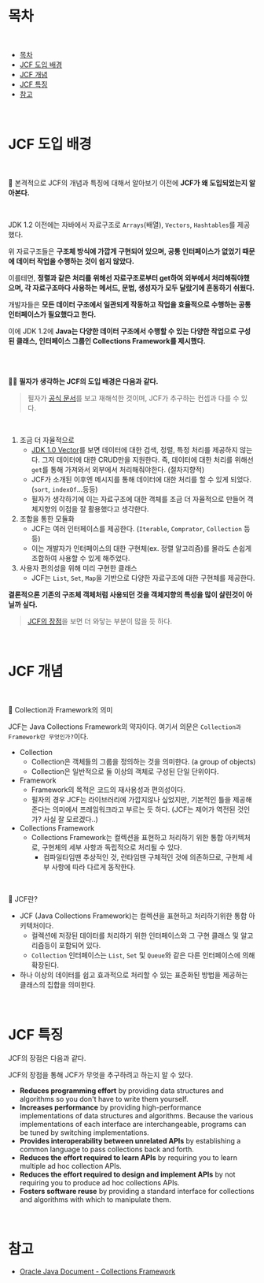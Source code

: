 # 목차

<br>

- [목차](#목차)
- [JCF 도입 배경](#jcf-도입-배경)
- [JCF 개념](#jcf-개념)
- [JCF 특징](#jcf-특징)
- [참고](#참고)

<br>

# JCF 도입 배경

<br>

🤔 본격적으로 JCF의 개념과 특징에 대해서 알아보기 이전에 **JCF가 왜 도입되었는지 알아본다.**

<br>

JDK 1.2 이전에는 자바에서 자료구조로 `Arrays`(배열), `Vectors`, `Hashtables`를 제공했다.

위 자료구조들은 **구조체 방식에 가깝게 구현되어 있으며, 공통 인터페이스가 없었기 때문에 데이터 작업을 수행하는 것이 쉽지 않았다.**

이를테면, **정렬과 같은 처리를 위해선 자료구조로부터 get하여 외부에서 처리해줘야했으며, 각 자료구조마다 사용하는 메서드, 문법, 생성자가 모두 달랐기에 혼동하기 쉬웠다.**

개발자들은 **모든 데이터 구조에서 일관되게 작동하고 작업을 효율적으로 수행하는 공통 인터페이스가 필요했다고 한다.**

이에 JDK 1.2에 **Java는 다양한 데이터 구조에서 수행할 수 있는 다양한 작업으로 구성된 클래스, 인터페이스 그룹인 Collections Framework를 제시했다.** 

<br>

<br>

💁‍♂️ **필자가 생각하는 JCF의 도입 배경은 다음과 같다.**

> 필자가 [공식 문서](https://docs.oracle.com/javase/8/docs/technotes/guides/collections/overview.html)를 보고 재해석한 것이며, JCF가 추구하는 컨셉과 다를 수 있다.

<br>

1. 조금 더 자율적으로
   * [JDK 1.0 Vector](https://github.com/barismeral/Java-JDK-1.0-src/blob/master/src/java/util/Vector.java)를 보면 데이터에 대한 검색, 정렬, 특정 처리를 제공하지 않는다. 그저 데이터에 대한 CRUD만을 지원한다. 즉, 데이터에 대한 처리를 위해선 `get`를 통해 가져와서 외부에서 처리해줘야한다. (절차지향적)
   * JCF가 소개된 이후엔 메시지를 통해 데이터에 대한 처리를 할 수 있게 되었다. (`sort`, `indexOf`...등등)
   * 필자가 생각하기에 이는 자료구조에 대한 객체를 조금 더 자율적으로 만들어 객체지향의 이점을 잘 활용했다고 생각한다.
2. 조합을 통한 모듈화
   * JCF는 여러 인터페이스를 제공한다. (`Iterable`, `Comprator`, `Collection` 등등)
   * 이는 개발자가 인터페이스의 대한 구현체(ex. 정렬 알고리즘)를 몰라도 손쉽게 조합하여 사용할 수 있게 해주었다.
3. 사용자 편의성을 위해 미리 구현한 클래스
   * JCF는 `List`, `Set`, `Map`을 기반으로 다양한 자료구조에 대한 구현체를 제공한다.

**결론적으론 기존의 구조체 객체처럼 사용되던 것을 객체지향의 특성을 많이 살린것이 아닐까 싶다.**

> [JCF의 장점](#jcf-특징)을 보면 더 와닿는 부분이 많을 듯 하다.

<br>

# JCF 개념

<br>

🤔 Collection과 Framework의 의미

JCF는 Java Collections Framework의 약자이다. 여기서 의문은 `Collection과 Framework란 무엇인가?`이다.

* Collection
  * Collection은 객체들의 그룹을 정의하는 것을 의미한다. (a group of objects)
  * Collection은 일반적으로 둘 이상의 객체로 구성된 단일 단위이다.
* Framework
  * Framework의 목적은 코드의 재사용성과 편의성이다.
  * 필자의 경우 JCF는 라이브러리에 가깝지않나 싶었지만, 기본적인 틀을 제공해준다는 의미에서 프레임워크라고 부르는 듯 하다. (JCF는 제어가 역전된 것인가? 사실 잘 모르겠다..)
* Collections Framework
  * Collections Framework는 컬렉션을 표현하고 처리하기 위한 통합 아키텍처로, 구현체의 세부 사항과 독립적으로 처리될 수 있다.
    * 컴파일타임땐 추상적인 것, 런타임땐 구체적인 것에 의존하므로, 구현체 세부 사항에 따라 다르게 동작한다.

<br>

🤔 JCF란?
* JCF (Java Collections Framework)는 컬렉션을 표현하고 처리하기위한 통합 아키텍처이다.
  * 컬렉션에 저장된 데이터를 처리하기 위한 인터페이스와 그 구현 클래스 및 알고리즘등이 포함되어 있다.
  * `Collection` 인터페이스는 `List`, `Set` 및 `Queue`와 같은 다른 인터페이스에 의해 확장된다.
* 하나 이상의 데이터를 쉽고 효과적으로 처리할 수 있는 표준화된 방법을 제공하는 클래스의 집합을 의미한다.

<br>

# JCF 특징
JCF의 장점은 다음과 같다. 

JCF의 장점을 통해 JCF가 무엇을 추구하려고 하는지 알 수 있다.

* **Reduces programming effort** by providing data structures and algorithms so you don't have to write them yourself.
* **Increases performance** by providing high-performance implementations of data structures and algorithms. Because the various implementations of each interface are interchangeable, programs can be tuned by switching implementations.
* **Provides interoperability between unrelated APIs** by establishing a common language to pass collections back and forth.
* **Reduces the effort required to learn APIs** by requiring you to learn multiple ad hoc collection APIs.
* **Reduces the effort required to design and implement APIs** by not requiring you to produce ad hoc collections APIs.
* **Fosters software reuse** by providing a standard interface for collections and algorithms with which to manipulate them.

<br>

# 참고
* [Oracle Java Document - Collections Framework](https://docs.oracle.com/javase/8/docs/technotes/guides/collections/overview.html)

